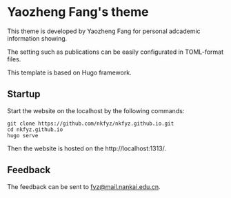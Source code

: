 # Yaozheng Fang's theme


This theme is developed by Yaozheng Fang for personal adcademic information showing.

The setting such as publications can be easily configurated in TOML-format files.

This template is based on Hugo framework.

## Startup

Start the website on the localhost by the following commands:

```
git clone https://github.com/nkfyz/nkfyz.github.io.git
cd nkfyz.github.io
hugo serve
```

Then the website is hosted on the http://localhost:1313/.

## Feedback

The feedback can be sent to fyz@mail.nankai.edu.cn.